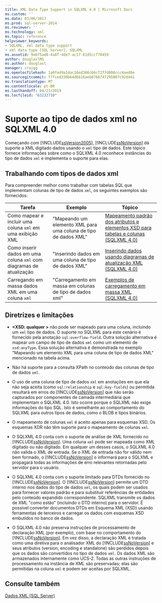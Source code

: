 ```yaml
---
title: XML Data Type Support in SQLXML 4.0 | Microsoft Docs
ms.custom: ''
ms.date: 03/06/2017
ms.prod: sql-server-2014
ms.reviewer: ''
ms.technology: xml
ms.topic: reference
helpviewer_keywords:
- SQLXML, xml data type support
- xml data type [SQL Server], SQLXML
ms.assetid: 9a6f5ad8-4a8f-4de7-ac17-81d5ccf78459
author: douglaslMS
ms.author: douglasl
manager: craigg
ms.openlocfilehash: 1a0fa49a1dac16ed366c66c72f7d800ccc4aed8e
ms.sourcegitcommit: f7fced330b64d6616aeb8766747295807c92dd41
ms.translationtype: MT
ms.contentlocale: pt-BR
ms.lasthandoff: 04/23/2019
ms.locfileid: "63232710"
---
```

# <a name="xml-data-type-support-in-sqlxml-40"></a>Suporte ao tipo de dados xml no SQLXML 4.0
  Começando com [!INCLUDE[ssVersion2005](../../includes/ssversion2005-md.md)], [!INCLUDE[ssNoVersion](../../includes/ssnoversion-md.md)] dá suporte a XML digitado dados usando o `xml` tipo de dados. Este tópico fornece informações sobre como o SQLXML 4.0 reconhece instâncias do tipo de dados `xml` e implementa o suporte para elas.  
  
## <a name="working-with-xml-data-types"></a>Trabalhando com tipos de dados xml  
 Para compreender melhor como trabalhar com tabelas SQL que implementam colunas de tipo de dados `xml`, os seguintes exemplos são fornecidos:  
  
|Tarefa|Exemplo|Tópico|  
|----------|-------------|-----------|  
|Como mapear e incluir uma coluna `xml` em uma exibição XML|"Mapeando um elemento XML para uma coluna de tipo de dados XML"|[Mapeamento padrão dos atributos e elementos XSD para tabelas e colunas &#40;SQLXML 4.0&#41;](../sqlxml-annotated-xsd-schemas-using/default-mapping-of-xsd-elements-and-attributes-to-tables-and-columns-sqlxml-4-0.md)|  
|Como inserir dados em uma coluna `xml` com diagramas de atualização|"Inserindo dados em uma coluna de tipo de dados XML"|[Inserindo dados usando diagramas de atualização XML &#40;SQLXML 4.0&#41;](../sqlxml-annotated-xsd-schemas-xpath-queries/updategrams/inserting-data-using-xml-updategrams-sqlxml-4-0.md)|  
|Carregando em massa dados XML em uma coluna `xml`|"Carregamento em massa em colunas de tipo de dados xml"|[Exemplos de carregamento em massa XML &#40;SQLXML 4.0&#41;](../sqlxml-annotated-xsd-schemas-xpath-queries/bulk-load-xml/xml-bulk-load-examples-sqlxml-4-0.md)|  
  
## <a name="guidelines-and-limitations"></a>Diretrizes e limitações  
  
-   **\<XSD: qualquer >** não pode ser mapeado para uma coluna, incluindo um `xml` tipo de dados. O suporte no SQLXML para este cenário é fornecido pela anotação `sql:overflow-field`. Outra solução alternativa é mapear um campo de tipo de dados `xml` como um elemento de `xsd:anyType`. Essa solução alternativa é demonstrada no exemplo "Mapeando um elemento XML para uma coluna de tipo de dados XML" mencionado na tabela acima.  
  
-   Não há suporte para a consulta XPath no conteúdo das colunas de tipo de dados `xml`.  
  
-   O uso de uma coluna de tipo de dados `xml` em anotações em que ela não seja aceita (como `sql:relationship` e `sql:key-fields`) ou permitida resultará em erros do [!INCLUDE[ssNoVersion](../../includes/ssnoversion-md.md)] que não serão capturados por componentes de camada intermediária que implementam o SQLXML 4.0. Isto ocorre porque o SQLXML não exige informações do tipo SQL. Isto é semelhante ao comportamento do SQLXML para outros tipos de dados, como o BLOB e tipos binários.  
  
-   O mapeamento de colunas `xml` é aceito apenas para esquemas XSD. Os esquemas XDR não têm suporte para o mapeamento de colunas `xml`.  
  
-   O SQLXML 4.0 conta com o suporte de análise de XML fornecido no [!INCLUDE[ssNoVersion](../../includes/ssnoversion-md.md)]. Uma coluna `xml` pode ser mapeada como XML digitado ou não digitado. Em qualquer um desses casos, o SQLXML 4.0 não valida o XML de entrada.  Se o XML de entrada não for válido nem bem formado, o [!INCLUDE[ssNoVersion](../../includes/ssnoversion-md.md)] o informará para o SQLXML e propagará todas as informações de erro relevantes retornadas pelo servidor para o usuário.  
  
-   O SQLXML 4.0 conta com o suporte limitado para DTDs fornecido no [!INCLUDE[ssNoVersion](../../includes/ssnoversion-md.md)]. O [!INCLUDE[ssNoVersion](../../includes/ssnoversion-md.md)] permite um DTD interno nos dados do tipo de dados `xml`, os quais podem ser usados para fornecer valores padrão e para substituir referências de entidades pelo conteúdo expandido correspondente. SQLXML transmite os dados de XML "como estão" (incluindo o DTD interno) para o servidor. É possível converter documentos DTDs em Esquema XML (XSD) usando ferramentas de terceiros e carregar os dados com esquemas XSD embutidos no banco de dados.  
  
-   O SQLXML 4.0 não preserva instruções de processamento de declaração XML (por exemplo), com base no comportamento do [!INCLUDE[ssNoVersion](../../includes/ssnoversion-md.md)]. Em vez disso, a declaração XML é tratada como uma diretiva para o analisador XML do [!INCLUDE[ssNoVersion](../../includes/ssnoversion-md.md)] e seus atributos (version, encoding e standalone) são perdidos depois que os dados são convertidos no tipo de dados `xml`. Os dados XML são armazenados internamente como UCS-2. Todas as outras instruções de processamento na instância de XML são preservadas; elas são permitidas na coluna `xml` e podem ser aceitas por SQLXML.  
  
## <a name="see-also"></a>Consulte também  
 [Dados XML &#40;SQL Server&#41;](../xml/xml-data-sql-server.md)  
  
  

